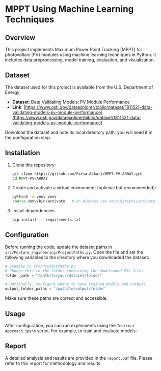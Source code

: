 # MPPT Using Machine Learning Techniques

## Overview

This project implements Maximum Power Point Tracking (MPPT) for photovoltaic (PV) modules using machine learning techniques in Python. It includes data preprocessing, model training, evaluation, and visualization.

## Dataset

The dataset used for this project is available from the U.S. Department of Energy:

- **Dataset**: Data Validating Models: PV Module Performance
- **Link**: [https://www.osti.gov/dataexplorer/biblio/dataset/1811521-data-validating-models-pv-module-performance](https://www.osti.gov/dataexplorer/biblio/dataset/1811521-data-validating-models-pv-module-performance)

Download the dataset and note its local directory path; you will need it in the configuration step.


## Installation

1. Clone this repository:
   ```bash
   git clone https://github.com/Parsa-Askari/MPPT-PV-ARRAY.git
   cd MPPT-PV-ARRAY
   ```
2. Create and activate a virtual environment (optional but recommended):
   ```bash
   python3 -m venv venv
   source venv/bin/activate   # on Windows use venv\Scripts\activate
   ```
3. Install dependencies:
   ```bash
   pip install -r requirements.txt
   ```

## Configuration

Before running the code, update the dataset paths in `src/Feature_engineering/ProjectPaths.py`. Open the file and set the following variables to the directory where you downloaded the dataset:

```python
# Example in src/ProjectPaths.py
# Change this to the folder containing the downloaded CSV files
folder_path = "/path/to/your/dataset/folder"

# Optionally, configure where to save trained models and outputs
output_folder_paths = "/path/to/output/folder"
```

Make sure these paths are correct and accessible.

## Usage

After configuration, you can run experiments using the `Indirect Approach.ipynb` script. For example, to train and evaluate models:


## Report

A detailed analysis and results are provided in the `report.pdf` file. Please refer to this report for methodology and results.

